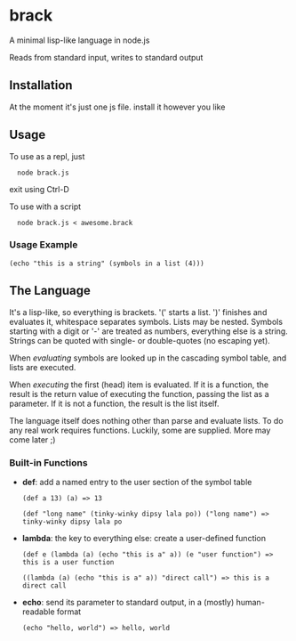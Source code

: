 # brack

A minimal lisp-like language in node.js

Reads from standard input, writes to standard output

## Installation

At the moment it's just one js file. install it however you like

## Usage
To use as a repl, just 
```
  node brack.js
```
exit using Ctrl-D

To use with a script
```
  node brack.js < awesome.brack
```

### Usage Example
```
(echo "this is a string" (symbols in a list (4)))
```

## The Language

It's a lisp-like, so everything is brackets. '(' starts a list. ')' finishes and evaluates it, whitespace separates symbols. Lists may be nested. Symbols starting with a digit or '-' are treated as numbers, everything else is a string. 
Strings can be quoted with single- or double-quotes (no escaping yet).

When _evaluating_ symbols are looked up in the cascading symbol table, and lists are executed. 

When _executing_ the first (head) item is evaluated. If it is a function,
the result is the return value of executing the function, passing the list as a parameter. 
If it is not a function, the result is the list itself.

The language itself does nothing other than parse and evaluate lists. To do any real work 
requires functions. Luckily, some are supplied. More may come later ;)

### Built-in Functions

* **def**:
  add a named entry to the user section of the symbol table

  ```
  (def a 13) (a) => 13
  ```

  ```
  (def "long name" (tinky-winky dipsy lala po)) ("long name") => tinky-winky dipsy lala po
  ```

* **lambda**:
  the key to everything else: create a user-defined function

  ```
  (def e (lambda (a) (echo "this is a" a)) (e "user function") => this is a user function
  ```

  ```
  ((lambda (a) (echo "this is a" a)) "direct call") => this is a direct call
  ```

* **echo**:
  send its parameter to standard output, in a (mostly) human-readable format

  ```
  (echo "hello, world") => hello, world
  ```

